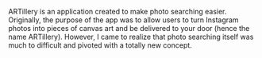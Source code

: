 ARTillery is an application created to make photo searching easier. Originally, the purpose of the app was to allow users to turn Instagram photos into pieces of canvas art and be delivered to your door (hence the name ARTillery). However, I came to realize that photo searching itself was much to difficult and pivoted with a totally new concept.

